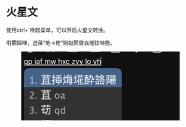 # 火星文

使用ctrl+\`唤起菜单，可以开启火星文转换。

咑閞婇啴，選萚“地->煋”妸姒閞晵焱暒妏啭換。

<figure><img src="../.gitbook/assets/93019ae7202f33fcd9509e27df675d03.png" alt=""><figcaption></figcaption></figure>
